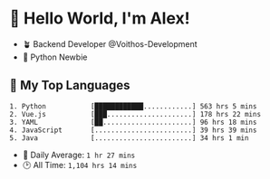 # 👋 Hello World, I'm Alex!

- 🪴 Backend Developer @Voithos-Development
- 🐍 Python Newbie

## 💚 My Top Languages
```
1. Python           [████████████............] 563 hrs 5 mins
2. Vue.js           [███.....................] 178 hrs 22 mins
3. YAML             [██......................] 96 hrs 18 mins
4. JavaScript       [........................] 39 hrs 39 mins
5. Java             [........................] 34 hrs 1 min
```
- 💪 Daily Average: `1 hr 27 mins`
- 🕑 All Time: `1,104 hrs 14 mins`